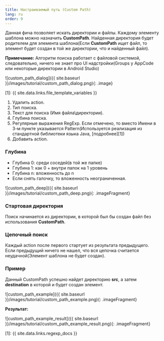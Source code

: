 ```yaml
---
title: Настраиваемый путь (Custom Path)
lang: ru
order: 9
---
```


Данная фича позволяет искать директории и файлы. Каждому элементу шаблона можно назначить **CustomPath**. Найденная директория будет родителем для элемента шаблона(Если **CustomPath** ищет файл, то элемент будет создан в той же директории, что и найденный файл).

**Примечание:** Алгоритм поиска работает с файловой системой, следовательно, ничего не знает про UI надстройки(Groups у AppCode или некоторые директории в Android Studio)

![custom_path_dialog]({{ site.baseurl }}/images/tutorial/custom_path_dialog.png){: .image}


[1]: {{ site.data.links.file_template_variables }}

1. Удалить action.
2. Тип поиска.
3. Текст для поиска (Имя файла\директории).
4. Глубина поиска.
5. Регулярные выражения RegExp. Если отмечено, то вместо Имени в 3-м пункте указывается Pattern(Используется реализация из стандартной библиотеки языка Java, [подробнее][1])
6. Добавить action.

### Глубина

* Глубина 0: среди соседей(в той же папке)
* Глубина 1: как 0 + внутри папок на 1 уровень
* Глубина n: вложенность до n
* Если снять галочку, то вложенность неограниченная.

![custom_path_deep]({{ site.baseurl }}/images/tutorial/custom_path_deep.png){: .imageFragment}

### Стартовая директория

Поиск начинается из директории, в которой был бы создан файл без использования **CustomPath**.

### Цепочный поиск

Каждый action после первого стартует из результата предыдущего. Если предыдущий ничего не нашел, что вся цепочка считается неудачной(Элемент шаблона не будет создан).

### Пример

Данный CustomPath успешно найдет директорию **src**, а затем **destination** в которой и будет создан элемент.

![custom_path_example]({{ site.baseurl }}/images/tutorial/custom_path_example.png){: .imageFragment}

**Результат:**

![custom_path_example_result]({{ site.baseurl }}/images/tutorial/custom_path_example_result.png){: .imageFragment}

[1]: {{ site.data.links.regexp_docs }}

